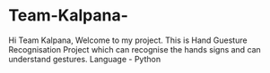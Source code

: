 # Team-Kalpana-
Hi Team Kalpana, Welcome to my project.
This is Hand Guesture Recognisation Project which can recognise the hands signs and can
understand gestures.
Language - Python
